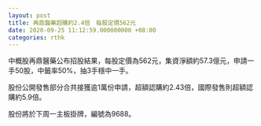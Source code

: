 ```yaml
---
layout: post
title: 再鼎醫藥超購約2.4倍　每股定價562元
date: 2020-09-25 11:12:59.000000000 +08:00
categories: rthk
---
```


中概股再鼎醫藥公布招股結果，每股定價為562元，集資淨額約57.3億元，申請一手50股，中籤率50%，抽3手穩中一手。

股份公開發售部分合共接獲逾1萬份申請，超額認購約2.43倍，國際發售則超額認購約5.9倍。

股份將於下周一主板掛牌，編號為9688。
